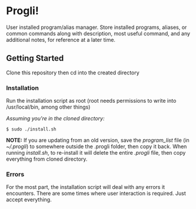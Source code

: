 # Progli!
User installed program/alias manager. Store installed programs, aliases, or common commands along with description, most useful command, and any additional notes, for reference at a later time.

## Getting Started
Clone this repository then cd into the created directory

### Installation
Run the installation script as root (root needs permissions to write into /usr/local/bin, among other things)

*Assuming you're in the cloned directory:*
```
$ sudo ./install.sh
```
**NOTE:** If you are updating from an old version, save the *program_list* file (in *~/.progli*) to somewhere outside the .progli folder, then copy it back. When running *install.sh*, to re-install it will delete the entire *.progli* file, then copy everything from cloned directory.

### Errors
For the most part, the installation script will deal with any errors it encounters. There are some times where user interaction is required. Just accept everything.
